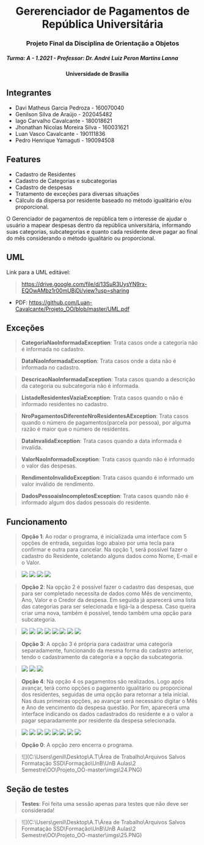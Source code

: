 

<h1 style="text-align: center;">Gererenciador de Pagamentos de República Universitária</h1>

<h3 style="text-align: center;">Projeto Final da Disciplina de Orientação a Objetos</h3>

<h5 style="text-align: left;">Turma: A - 1.2021 - Professor: Dr. André Luiz Peron Martins Lanna</h5>

<h4 style="text-align: center;">Universidade de Brasília <img src="https://raw.githubusercontent.com/JhonathanNicolas/Projeto_OO/master/imgs/unb_logo.png" width="25" height="15">
</h4 >


## Integrantes
- Davi Matheus Garcia Pedroza - 160070040
- Genilson Silva de Araújo - 202045482
- Iago Carvalho Cavalcante - 180018621
- Jhonathan Nicolas Moreira Silva - 160031621
- Luan Vasco Cavalcante - 190111836
- Pedro Henrique Yamaguti - 190094508

## Features

- Cadastro de Residentes
- Cadastro de Categorias e subcategorias
- Cadastro de despesas
- Tratamento de exceções para diversas situações
- Cálculo da dispersa por residente baseado no método igualitário e/ou proporcional.

O Gerenciador de pagamentos de república tem o interesse de ajudar o usuário a mapear despesas dentro da república universitária, informando suas categorias, subcategorias e quanto cada residente deve pagar ao final do mês considerando o método igualitário ou proporcional.

## UML

Link para a UML editável: 
>https://drive.google.com/file/d/13SuR3UysYN9rx-EQOwAMbz1r00mUBjDj/view?usp=sharing

 - PDF: https://github.com/Luan-Cavalcante/Projeto_OO/blob/master/UML.pdf 

## Exceções
>**CategoriaNaoInformadaException**: Trata casos onde a categoria não é informada no cadastro.

>**DataNaoInformadaException**: Trata casos onde a data não é informada no cadastro.

>**DescricaoNaoInformadaException**: Trata casos quando a descrição da categoria ou subcategoria não é informada.

>**ListadeResidentesVaziaException**: Trata casos quando o não é informado residentes no cadastro.

>**NroPagamentosDiferenteNroResidentesAException**: Trata casos quando o número de pagamentos(parcela por pessoa), por alguma razão é maior que o número de residentes.

>**DataInvalidaException**: Trata casos quando a data informada é invalida.

>**ValorNaoInformadoException**: Trata casos quando não é informado o valor das despesas.

>**RendimentoInvalidoException**: Trata casos quando é informado um valor inválido de rendimento.

>**DadosPessoaisIncompletosException**: Trata casos quando não é informado algum dos dados pessoais do residente.

## Funcionamento
>**Opção 1**: Ao rodar o programa, é inicializada uma interface com 5 opções de entrada, seguidas logo abaixo por uma tecla para confirmar e outra para cancelar. Na opção 1, será possível fazer o cadastro do Residente, coletando alguns dados como Nome, E-mail e o Valor.

>![](imgs\1.PNG)
>![](imgs\2.PNG)
>![](imgs\3.PNG)
>![](imgs\8.PNG)

>**Opção 2**: Na opção 2 é possível fazer o cadastro das despesas, que para ser completado necessita de dados como Mês de vencimento, Ano, Valor e o Credor da despesa. Em seguida já aparecerá uma lista das categorias para ser selecionada e ligá-la a despesa. Caso queira criar uma nova, também é possível, tendo também uma opção para subcategoria.

>![](imgs\5.PNG)
>![](imgs\6.PNG)
>![](imgs\7.PNG)
>![](imgs\8.PNG)
>![](imgs\9.PNG)
>![](imgs\10.PNG)
>![](imgs\11.PNG)
>![](imgs\12.PNG)

>**Opção 3**: A opção 3 é própria para cadastrar uma categoria separadamente, funcionando da mesma forma do cadastro anterior, tendo o cadastramento da categoria e a opção da subcategoria. 

>![](imgs\13.PNG)
>![](imgs\14.PNG)
>![](imgs\15.PNG)

>**Opção 4**: Na opção 4 os pagamentos são realizados. Logo após avançar, terá como opções o pagamento igualitário ou proporcional dos residentes, seguidas de uma opção para retornar a tela inicial. Nas duas primeiras opções, ao avançar será necessário digitar o Mês e Ano de vencimento da despesa questão. Por fim, aparecerá uma interface indicando os dados cadastrados do residente e a o valor a pagar separadamente por residente da despesa selecionada.

>![](imgs\16.PNG)
>![](imgs\17.PNG)
>![](imgs\18.PNG)
>![](imgs\19.PNG)
>![](imgs\20.PNG)
>![](imgs\21.PNG)
>![](imgs\22.PNG)
>![](imgs\23.PNG)

>**Opção 0**: A opção zero encerra o programa.

>![](C:\Users\genil\Desktop\A.T\Área de Trabalho\Arquivos Salvos Formatação SSD\Formação\UnB\UnB Aulas\2 Semestre\OO\Projeto_OO-master\imgs\24.PNG)

## Seção de testes
>**Testes**: Foi feita uma sessão apenas para testes que não deve ser considerada!

>![](C:\Users\genil\Desktop\A.T\Área de Trabalho\Arquivos Salvos Formatação SSD\Formação\UnB\UnB Aulas\2 Semestre\OO\Projeto_OO-master\imgs\25.PNG)